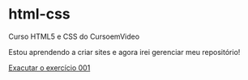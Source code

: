 # html-css
 Curso HTML5 e CSS do CursoemVideo

Estou aprendendo a criar sites e agora irei gerenciar meu repositório!

<a href="https://wilderneves.github.io/html-css/exercicios/ex001/index.html">Exacutar o exercício 001 </a>
